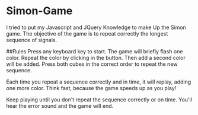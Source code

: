 # Simon-Game
I tried to put my Javascript and JQuery Knowledge to make Up the Simon game. The objective of the game is to repeat correctly the longest sequence of signals.

##Rules
Press any keyboard key to start. The game will briefly flash one color. Repeat the color by clicking in the button.
Then add a second color will be added. Press both cubes in the correct order to repeat the new sequence.

Each time you repeat a sequence correctly and in time, it will replay, adding one more color. Think fast, because the game speeds up as you play!

Keep playing until you don't repeat the sequence correctly or on time. You'll hear the error sound and the game will end.
